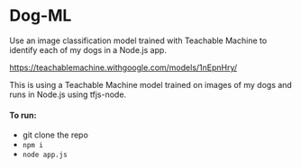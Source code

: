 # Dog-ML

Use an image classification model trained with Teachable Machine to identify each of my dogs in a Node.js app.

https://teachablemachine.withgoogle.com/models/1nEpnHry/

This is using a Teachable Machine model trained on images of my dogs and runs in Node.js using tfjs-node.

#### To run:

- git clone the repo
- `npm i`
- `node app.js`
